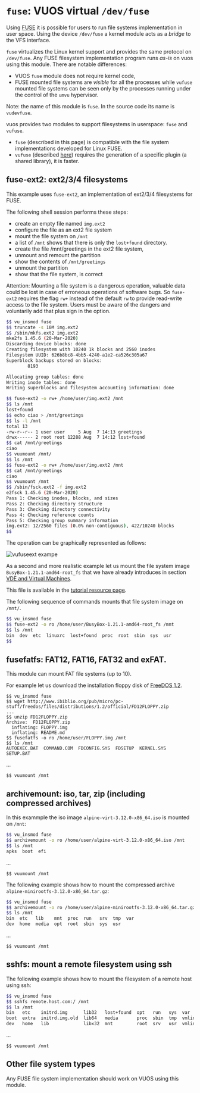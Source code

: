 `fuse`: VUOS virtual `/dev/fuse`
====

Using [FUSE](https://en.wikipedia.org/wiki/Filesystem_in_Userspace) it is possible for
users to run file systems implementation in user space. Using the device `/dev/fuse` a kernel module acts as a _bridge_ to the VFS interface.

`fuse` virtualizes the Linux kernel support and provides the same protocol on `/dev/fuse`. Any FUSE filesystem implementation program runs _as-is_ on vuos using this module. There are notable differences:

* VUOS `fuse` module does not require kernel code,
* FUSE mounted file systems are _visible_ for all the processes while `vufuse` mounted
file systems can be seen only by the processes running under the control of the `umvu`
hypervisor.

Note: the name of this module is `fuse`. In the source code its name is `vudevfuse`.

vuos provides two modules to support filesystems in userspace: `fuse` and `vufuse`.

* `fuse` (described in this page) is compatible with the file system implementations developed for Linux FUSE.
* `vufuse` (described [here](vufuse.md)) requires the generation of a specific plugin (a shared library), it is faster.

## fuse-ext2: ext2/3/4 filesystems

This example uses `fuse-ext2`, an implementation of ext2/3/4 filesystems for FUSE.

The following shell session performs these steps:

* create an empty file named `img.ext2`
* configure the file as an ext2 file system
* mount the file system on `/mnt`
* a list of `/mnt` shows that there is only the `lost+found` directory.
* create the file /mnt/greetings in the ext2 file system,
* unmount and remount the partition
* show the contents of `/mnt/greetings`
* unmount the partition
* show that the file system, is correct

Attention: Mounting a file system is a dangerous operation, valuable data could be lost
in case of erroneous operations of software bugs. So `fuse-ext2` requires the flag `rw+`
instead of the default `rw` to provide read-write access to the file system.
Users must be aware of the dangers and voluntarily add that plus sign in the option.

```bash
$$ vu_insmod fuse
$$ truncate -s 10M img.ext2
$$ /sbin/mkfs.ext2 img.ext2
mke2fs 1.45.6 (20-Mar-2020)
Discarding device blocks: done
Creating filesystem with 10240 1k blocks and 2560 inodes
Filesystem UUID: 626b8bc8-4bb5-4240-a1e2-ca526c305a67
Superblock backups stored on blocks:
        8193

Allocating group tables: done
Writing inode tables: done
Writing superblocks and filesystem accounting information: done

$$ fuse-ext2 -o rw+ /home/user/img.ext2 /mnt
$$ ls /mnt
lost+found
$$ echo ciao > /mnt/greetings
$$ ls -l /mnt
total 13
-rw-r--r-- 1 user user     5 Aug  7 14:13 greetings
drwx------ 2 root root 12288 Aug  7 14:12 lost+found
$$ cat /mnt/greetings
ciao
$$ vuumount /mnt/
$$ ls /mnt
$$ fuse-ext2 -o rw+ /home/user/img.ext2 /mnt
$$ cat /mnt/greetings
ciao
$$ vuumount /mnt
$$ /sbin/fsck.ext2 -f img.ext2
e2fsck 1.45.6 (20-Mar-2020)
Pass 1: Checking inodes, blocks, and sizes
Pass 2: Checking directory structure
Pass 3: Checking directory connectivity
Pass 4: Checking reference counts
Pass 5: Checking group summary information
img.ext2: 12/2560 files (0.0% non-contiguous), 422/10240 blocks
$$
```

The operation can be graphically represented as follows:

![vufuseext exampe](pictures/vuos_vufuseext2.png)


As a second and more realistic example let us mount the file system image `BusyBox-1.21.1-amd64-root_fs`
that we have already introduces in section [VDE and Virtual Machines](vde_vm.md).

This file is available in the
[tutorial resource page](http://www.cs.unibo.it/~renzo/virtualsquare/tutorial_resources/).

The following sequence of commands mounts that file system image on `/mnt/`.

```bash
$$ vu_insmod fuse
$$ fuse-ext2 -o ro /home/user/BusyBox-1.21.1-amd64-root_fs /mnt
$$ ls /mnt
bin  dev  etc  linuxrc  lost+found  proc  root  sbin  sys  usr
$$
```

## fusefatfs: FAT12, FAT16, FAT32 and exFAT.

This module can mount FAT file systems (up to 10).

For example let us download the installation floppy disk of 
[FreeDOS 1.2](https://www.freedos.org/download/).

```
$$ vu_insmod fuse
$$ wget http://www.ibiblio.org/pub/micro/pc-stuff/freedos/files/distributions/1.2/official/FD12FLOPPY.zip
...
$$ unzip FD12FLOPPY.zip 
Archive:  FD12FLOPPY.zip
  inflating: FLOPPY.img              
  inflating: README.md               
$$ fusefatfs -o ro /home/user/FLOPPY.img /mnt
$$ ls /mnt
AUTOEXEC.BAT  COMMAND.COM  FDCONFIG.SYS  FDSETUP  KERNEL.SYS  SETUP.BAT
```
...
```
$$ vuumount /mnt
```

## archivemount: iso, tar, zip (including compressed archives)

In this exammple the iso image `alpine-virt-3.12.0-x86_64.iso` is mounted on `/mnt`:

```bash
$$ vu_insmod fuse
$$ archivemount -o ro /home/user/alpine-virt-3.12.0-x86_64.iso /mnt
$$ ls /mnt
apks  boot  efi
```
...
```
$$ vuumount /mnt
```

The following example shows how to mount the compressed archive
`alpine-minirootfs-3.12.0-x86_64.tar.gz`:

```bash
$$ vu_insmod fuse
$$ archivemount -o ro /home/user/alpine-minirootfs-3.12.0-x86_64.tar.gz /mnt
$$ ls /mnt
bin  etc   lib    mnt  proc  run   srv  tmp  var
dev  home  media  opt  root  sbin  sys  usr
```
...
```
$$ vuumount /mnt
```

## sshfs: mount a remote filesystem using ssh

The following example shows how to mount the filesystem of a remote host using ssh:

```bash
$$ vu_insmod fuse
$$ sshfs remote.host.com:/ /mnt
$$ ls /mnt
bin   etc    initrd.img      lib32   lost+found  opt   run   sys  var
boot  extra  initrd.img.old  lib64   media       proc  sbin  tmp  vmlinuz
dev   home   lib             libx32  mnt         root  srv   usr  vmlinuz.old
```
...
```
$$ vuumount /mnt
```
## Other file system types

Any FUSE file system implementation should work on VUOS using this module.
